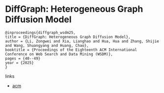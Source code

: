 # DiffGraph: Heterogeneous Graph Diffusion Model

```
@inproceedings{diffgraph_wsdm25,
title = {DiffGraph: Heterogeneous Graph Diffusion Model},
author = {Li, Zongwei and Xia, Lianghao and Hua, Hua and Zhang, Shijie and Wang, Shuangyang and Huang, Chao},
booktitle = {Proceedings of the Eighteenth ACM International Conference on Web Search and Data Mining (WSDM)},
pages = {40--49}
year = {2025}
}
```

links
- [acm](http://dl.acm.org/doi/10.1145/3701551.3703590)
